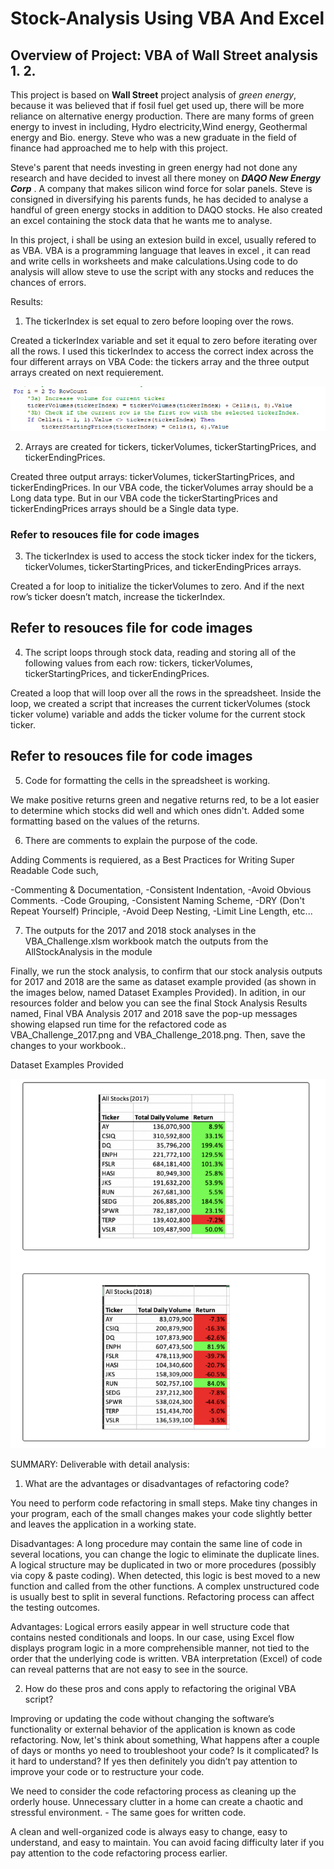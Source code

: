 # Stock-Analysis Using VBA And Excel

## Overview of Project: VBA of Wall Street analysis 1. 2.

This project is based on **Wall Street** project analysis of _green energy_, because it was believed that if fosil fuel get used up, there will be more reliance on alternative energy production. There are many forms of green energy to invest in including, Hydro electricity,Wind energy, Geothermal energy and Bio. energy. Steve who was a new graduate in the field of finance had approached me to help with this project.

Steve's parent that needs investing in green energy had not done any research and have decided to invest all there money on **_DAQO New Energy Corp_** . A company that makes silicon wind force for solar panels. Steve is consigned in diversifying his parents funds, he has decided to analyse a handful of green energy stocks in addition to DAQO stocks. He also created an excel containing the stock data that he wants me to analyse.

In this project, i shall be using an extesion build in excel, usually refered to as VBA. VBA is a programming language that leaves in excel , it can read and write cells in worksheets and make calculations.Using code to do analysis will allow steve to use the script with any stocks and reduces the chances of errors.

Results:

1. The tickerIndex is set equal to zero before looping over the rows.

Created a tickerIndex variable and set it equal to zero before iterating over all the rows. I used this tickerIndex to access the correct index across the four different arrays on VBA Code: the tickers array and the three output arrays created on next requierement.

![tickerindex_used to_access_stock](https://github.com/femiimam001/stock-analysis/blob/main/Resources/tickerindex_used%20to_access_stock.PNG)

2. Arrays are created for tickers, tickerVolumes, tickerStartingPrices, and tickerEndingPrices.

Created three output arrays: tickerVolumes, tickerStartingPrices, and tickerEndingPrices. In our VBA code, the tickerVolumes array should be a Long data type. But in our VBA code the tickerStartingPrices and tickerEndingPrices arrays should be a Single data type.

### **Refer to resouces file for code images**

3. The tickerIndex is used to access the stock ticker index for the tickers, tickerVolumes, tickerStartingPrices, and tickerEndingPrices arrays.

Created a for loop to initialize the tickerVolumes to zero. And if the next row’s ticker doesn’t match, increase the tickerIndex.

## **Refer to resouces file for code images**

4. The script loops through stock data, reading and storing all of the following values from each row: tickers, tickerVolumes, tickerStartingPrices, and tickerEndingPrices.

Created a loop that will loop over all the rows in the spreadsheet. Inside the loop, we created a script that increases the current tickerVolumes (stock ticker volume) variable and adds the ticker volume for the current stock ticker.

## **Refer to resouces file for code images**

5. Code for formatting the cells in the spreadsheet is working.

We make positive returns green and negative returns red, to be a lot easier to determine which stocks did well and which ones didn't. Added some formatting based on the values of the returns.

6. There are comments to explain the purpose of the code.

Adding Comments is requiered, as a Best Practices for Writing Super Readable Code such,

-Commenting & Documentation,
-Consistent Indentation,
-Avoid Obvious Comments.
-Code Grouping,
-Consistent Naming Scheme,
-DRY (Don't Repeat Yourself) Principle,
-Avoid Deep Nesting,
-Limit Line Length, etc...

7. The outputs for the 2017 and 2018 stock analyses in the VBA_Challenge.xlsm workbook match the outputs from the AllStockAnalysis in the module

Finally, we run the stock analysis, to confirm that our stock analysis outputs for 2017 and 2018 are the same as dataset example provided (as shown in the images below, named Dataset Examples Provided). In adition, in our resources folder and below you can see the final Stock Analysis Results named, Final VBA Analysis 2017 and 2018 save the pop-up messages showing elapsed run time for the refactored code as VBA_Challenge_2017.png and VBA_Challenge_2018.png. Then, save the changes to your workbook..

Dataset Examples Provided

![data set provided examples of analysis for 2017 & 2018](https://github.com/femiimam001/stock-analysis/blob/main/Resources/data%20set%20provided%20examples%20of%20analysis%20for%202017%20%26%202018.PNG)

SUMMARY:
Deliverable with detail analysis:

1. What are the advantages or disadvantages of refactoring code?

You need to perform code refactoring in small steps. Make tiny changes in your program, each of the small changes makes your code slightly better and leaves the application in a working state.

Disadvantages:
A long procedure may contain the same line of code in several locations, you can change the logic to eliminate the duplicate lines.
A logical structure may be duplicated in two or more procedures (possibly via copy & paste coding). When detected, this logic is best moved to a new function and called from the other functions.
A complex unstructured code is usually best to split in several functions.
Refactoring process can affect the testing outcomes.

Advantages:
Logical errors easily appear in well structure code that contains nested conditionals and loops.
In our case, using Excel flow displays program logic in a more comprehensible manner, not tied to the order that the underlying code is written.
VBA interpretation (Excel) of code can reveal patterns that are not easy to see in the source.

2. How do these pros and cons apply to refactoring the original VBA script?

Improving or updating the code without changing the software’s functionality or external behavior of the application is known as code refactoring. Now, let's think about something, What happens after a couple of days or months yo need to troubleshoot your code? Is it complicated? Is it hard to understand? If yes then definitely you didn’t pay attention to improve your code or to restructure your code.

We need to consider the code refactoring process as cleaning up the orderly house. Unnecessary clutter in a home can create a chaotic and stressful environment. - The same goes for written code.

A clean and well-organized code is always easy to change, easy to understand, and easy to maintain. You can avoid facing difficulty later if you pay attention to the code refactoring process earlier.

